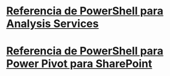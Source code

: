 # [Referencia de PowerShell para Analysis Services](analysis-services-powershell-reference.md)  
# [Referencia de PowerShell para Power Pivot para SharePoint](powershell-reference-for-power-pivot-for-sharepoint.md)  
